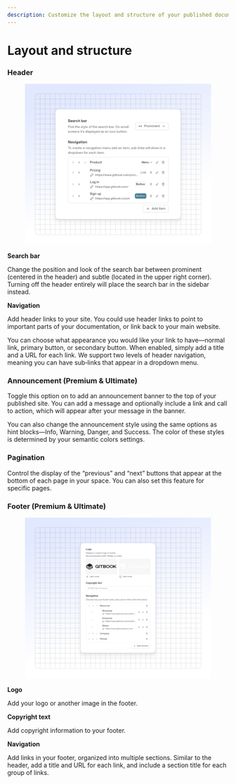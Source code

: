 ```yaml
---
description: Customize the layout and structure of your published documentation.
---
```


# Layout and structure

### Header

<figure><img src="../../.gitbook/assets/21_04_25_customization_header.svg" alt=""><figcaption></figcaption></figure>

**Search bar**

Change the position and look of the search bar between prominent (centered in the header) and subtle (located in the upper right corner). Turning off the header entirely will place the search bar in the sidebar instead.

**Navigation**

Add header links to your site. You could use header links to point to important parts of your documentation, or link back to your main website.

You can choose what appearance you would like your link to have—normal link, primary button, or secondary button. When enabled, simply add a title and a URL for each link. We support two levels of header navigation, meaning you can have sub‑links that appear in a dropdown menu.

### Announcement (Premium & Ultimate)

Toggle this option on to add an announcement banner to the top of your published site. You can add a message and optionally include a link and call to action, which will appear after your message in the banner.

You can also change the announcement style using the same options as hint blocks—Info, Warning, Danger, and Success. The color of these styles is determined by your semantic colors settings.

### Pagination

Control the display of the “previous” and “next” buttons that appear at the bottom of each page in your space. You can also set this feature for specific pages.

### Footer (Premium & Ultimate)

<figure><img src="../../.gitbook/assets/21_04_25_customization_footer (1).svg" alt=""><figcaption></figcaption></figure>

**Logo**

Add your logo or another image in the footer.

**Copyright text**

Add copyright information to your footer.

**Navigation**

Add links in your footer, organized into multiple sections. Similar to the header, add a title and URL for each link, and include a section title for each group of links.
